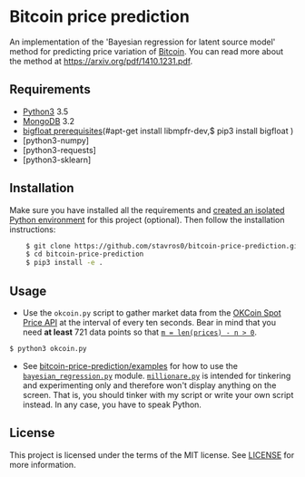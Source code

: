 # Bitcoin price prediction

An implementation of the 'Bayesian regression for latent source model' method for predicting price variation of [Bitcoin](https://bitcoin.org). You can read more about the method at https://arxiv.org/pdf/1410.1231.pdf.

## Requirements

* [Python3](https://www.python.org/) 3.5
* [MongoDB](http://www.mongodb.org/) 3.2
* [bigfloat prerequisites](http://bigfloat.readthedocs.org/en/latest/#prerequisites)(#apt-get install libmpfr-dev,$ pip3 install bigfloat
)
* [python3-numpy]
* [python3-requests]
* [python3-sklearn]

## Installation

Make sure you have installed all the requirements and [created an isolated Python environment](https://virtualenv.pypa.io/en/stable/) for this project (optional). Then follow the installation instructions:

```sh
    $ git clone https://github.com/stavros0/bitcoin-price-prediction.git
    $ cd bitcoin-price-prediction
    $ pip3 install -e .
```

## Usage

- Use the `okcoin.py` script to gather market data from the [OKCoin Spot Price API](https://www.okcoin.com/about/rest_api.do) at the interval of every ten seconds. Bear in mind that you need **at least** 721 data points so that [`m = len(prices) - n > 0`](https://github.com/stavros0/bitcoin-price-prediction/blob/master/bitcoin_price_prediction/bayesian_regression.py#L28).

```sh
$ python3 okcoin.py
```

- See [bitcoin-price-prediction/examples](https://github.com/stavros0/bitcoin-price-prediction/tree/master/examples) for how to use the [`bayesian_regression.py`](https://github.com/stavros0/bitcoin-price-prediction/blob/master/bitcoin_price_prediction/bayesian_regression.py) module. [`millionare.py`](https://github.com/stavros0/bitcoin-price-prediction/blob/master/examples/millionaire.py) is intended for tinkering and experimenting only and therefore won't display anything on the screen. That is, you should tinker with my script or write your own script instead. In any case, you have to speak Python.


## License

This project is licensed under the terms of the MIT license. See [LICENSE](https://github.com/stavros0/bitcoin-price-prediction/blob/master/LICENSE) for more information.
